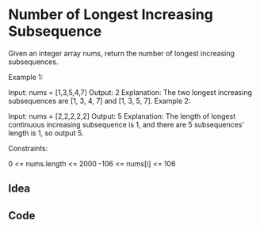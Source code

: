 # Number of Longest Increasing Subsequence
Given an integer array nums, return the number of longest increasing subsequences.

 

Example 1:

Input: nums = [1,3,5,4,7]
Output: 2
Explanation: The two longest increasing subsequences are [1, 3, 4, 7] and [1, 3, 5, 7].
Example 2:

Input: nums = [2,2,2,2,2]
Output: 5
Explanation: The length of longest continuous increasing subsequence is 1, and there are 5 subsequences' length is 1, so output 5.

 

Constraints:

0 <= nums.length <= 2000
-106 <= nums[i] <= 106 <br>

## Idea

## Code
